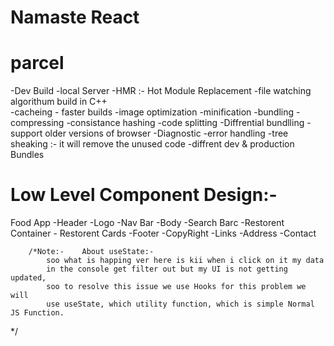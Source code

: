 # Namaste React

# parcel
-Dev Build
-local Server
-HMR :- Hot Module Replacement
-file watching algorithum build in C++  
-cacheing - faster builds
-image optimization
-minification
-bundling
-compressing
-consistance hashing
-code splitting
-Diffrential bundlling - support older versions of browser
-Diagnostic
-error handling
-tree sheaking :- it will remove the unused code
-diffrent dev & production Bundles

# Low Level Component Design:- 
Food App
    -Header
        -Logo
        -Nav Bar
    -Body
        -Search Barc
        -Restorent Container
            - Restorent Cards
    -Footer
        -CopyRight
        -Links
        -Address
        -Contact

        /*Note:-    About useState:-
            soo what is happing ver here is kii when i click on it my data 
            in the console get filter out but my UI is not getting updated,
            soo to resolve this issue we use Hooks for this problem we will 
            use useState, which utility function, which is simple Normal JS Function.
*/